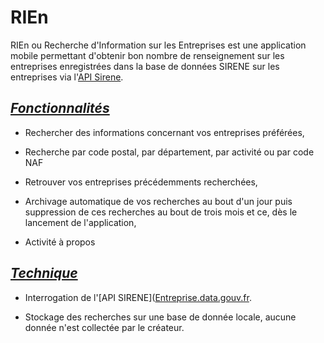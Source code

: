 # RIEn

RIEn ou Recherche d'Information sur les Entreprises est une application mobile permettant d'obtenir bon nombre de renseignement sur les entreprises enregistrées dans la base de données SIRENE sur les entreprises via l'[API Sirene](https://entreprise.data.gouv.fr/api_doc/sirene).

## *<u>Fonctionnalités</u>*

- Rechercher des informations concernant vos entreprises préférées,

- Recherche par code postal, par département, par activité ou par code NAF

- Retrouver vos entreprises précédemments recherchées,

- Archivage automatique de vos recherches au bout d'un jour puis suppression de ces recherches au bout de trois mois et ce, dès le lancement de l'application,

- Activité à propos

## *<u>Technique</u>*

- Interrogation de l'[API SIRENE]([Entreprise.data.gouv.fr](https://entreprise.data.gouv.fr/api_doc/sirene).

- Stockage des recherches sur une base de donnée locale, aucune donnée n'est collectée par le créateur.